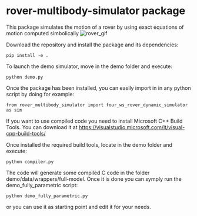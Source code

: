 # rover-multibody-simulator package
This package simulates the motion of a rover by using exact equations of motion computed simbolically
![rover_gif](https://user-images.githubusercontent.com/70321193/112718941-6d31a080-8ef6-11eb-9c1a-13c8428d5094.gif)

Download the repository and install the package and its dependencies:
```
pip install -e .
```

To launch the demo simulator, move in the demo folder and execute:
```
python demo.py
```

Once the package has been installed, you can easily import in in any python script by doing for example:
```
from rover_multibody_simulator import four_ws_rover_dynamic_simulator as sim
```

If you want to use compiled code you need to install Microsoft C++ Build Tools. You can download it at https://visualstudio.microsoft.com/it/visual-cpp-build-tools/

Once installed the required build tools, locate in the demo folder and execute:

``
python compiler.py
``

The code will generate some compiled C code in the folder demo/data/wrappers/full-model. Once it is done you can symply run the demo_fully_parametric script:

``
python demo_fully_parametric.py
``

or you can use it as starting point and edit it for your needs.
